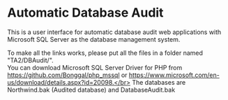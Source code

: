 # Automatic Database Audit

This is a user interface for automatic database audit web applications with Microsoft SQL Server as the database management system.</br>

To make all the links works, please put all the files in a folder named "TA2/DBAudit/".</br>
You can download Microsoft SQL Server Driver for PHP from https://github.com/Bonggal/php_mssql or https://www.microsoft.com/en-us/download/details.aspx?id=20098.</br>
The databases are Northwind.bak (Audited database) and DatabaseAudit.bak</br>
